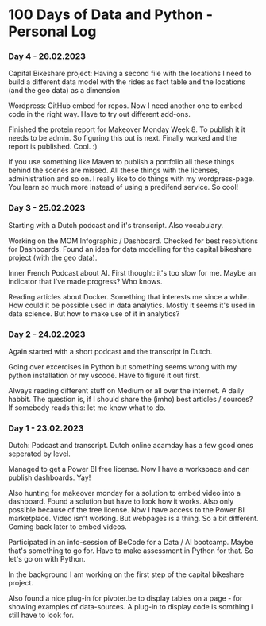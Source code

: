 # 100 Days of Data and Python - Personal Log

### Day 4 - 26.02.2023

Capital Bikeshare project: Having a second file with the locations I need to build a different data model with the rides as fact table and the locations (and the geo data) as a dimension

Wordpress: GitHub embed for repos. Now I need another one to embed code in the right way. Have to try out different add-ons.

Finished the protein report for Makeover Monday Week 8. To publish it it needs to be admin. So figuring this out is next.
Finally worked and the report is published. Cool. :)

If you use something like Maven to publish a portfolio all these things behind the scenes are missed. All these things with the licenses, administration and so on. I really like to do things with my wordpress-page. You learn so much more instead of using a predifend service. So cool!


### Day 3 - 25.02.2023

Starting with a Dutch podcast and it's transcript. Also vocabulary. 

Working on the MOM Infographic / Dashboard. 
Checked for best resolutions for Dashboards. Found an idea for data modelling for the capital bikeshare project (with the geo data).

Inner French Podcast about AI. First thought: it's too slow for me. Maybe an indicator that I've made progress? Who knows.

Reading articles about Docker. Something that interests me since a while. How could it be possible used in data analytics. Mostly it seems it's used in data science. But how to make use of it in analytics?



### Day 2 - 24.02.2023

Again started with a short podcast and the transcript in Dutch. 

Going over excercises in Python but something seems wrong with my python installation or my vscode. Have to figure it out first.

Always reading different stuff on Medium or all over the internet. A daily habbit. The question is, if I should share the (imho) best articles / sources?
If somebody reads this: let me know what to do. 



### Day 1 - 23.02.2023

Dutch: Podcast and transcript. Dutch online acamday has a few good ones seperated by level.

Managed to get a Power BI free license. Now I have a workspace and can publish dashboards. Yay!

Also hunting for makeover monday for a solution to embed video into a dashboard. Found a solution but have to look how it works. Also only possible because of the free license. Now I have access to the Power BI marketplace.
Video isn't working. But webpages is a thing. So a bit different. Coming back later to embed videos.

Participated in an info-session of BeCode for a Data / AI bootcamp. Maybe that's something to go for. Have to make assessment in Python for that. So let's go on with Python.

In the background I am working on the first step of the capital bikeshare project. 

Also found a nice plug-in for pivoter.be to display tables on a page - for showing examples of data-sources.
A plug-in to display code is somthing i still have to look for. 